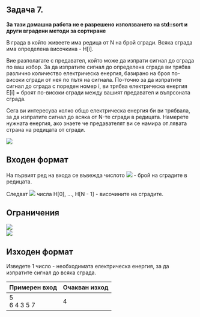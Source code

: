 ## Задача 7.

**За тази домашна работа не е разрешено използването на std::sort и други вградени методи за сортиране**

В града в който живеете има редица от N на брой сгради. Всяка сграда има определена височкина - H[i].

Вие разполагате с предавател, който може да изпрати сигнал до сграда по ваш избор. За да изпратите сигнал до определена сграда ви трябва различно количество електрическа енергия, базирано на броя по-високи сгради от нея по пътя на сигнала. По-точно за да изпратите сигнал до сграда с пореден номер i, ви трябва електрическа енергия E[i] = броят по-високи сгради между вашият предавател и въпрсоната сграда.

Сега ви интересува колко общо електрическа енергия би ви трябвала, за да изпратите сигнал до всяка от N-те сгради в редицата. Намерете нужната енергия, ако знаете че предавателят ви се намира от лявата страна на редицата от сгради. 

![](https://github.com/andy489/Data_Structures_and_Algorithms_CPP/blob/master/assets/Electrical%20Energy%2001.png)

## Входен формат

На първият ред на входа се въвежда числото <img src="https://latex.codecogs.com/svg.latex?\Large&space;N"> - брой на сградите в редицата.

Следват <img src="https://latex.codecogs.com/svg.latex?\Large&space;N"> числа H[0], ..., H[N - 1] - височините на сградите.

## Ограничения
<img src="https://latex.codecogs.com/svg.latex?\Large&space;0\le{N}\le{100000}"><br>
<img src="https://latex.codecogs.com/svg.latex?\Large&space;0\le{H[i]}\le{100000}">

## Изходен формат
Изведете 1 число - необходимата електрическа енергия, за да изпратите сигнал до всяка сграда.

Примерен вход|Очакван изход
-|-
5<br>6 4 3 5 7|4
